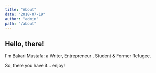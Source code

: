 ```yaml
---
title: "About"
date: "2018-07-19"
author: "admin"
path: "/about"
---
```


## Hello, there!

I'm Bakari Mustafa: a Writer, Entrepreneur , Student & Former Refugee.

So, there you have it... enjoy!
